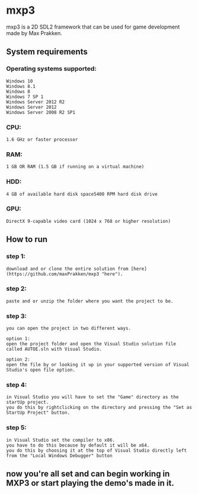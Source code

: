 # mxp3
mxp3 is a 2D SDL2 framework that can be used for game development
made by Max Prakken.

## System requirements

### Operating systems supported:
	Windows 10
	Windows 8.1
	Windows 8
	Windows 7 SP 1
	Windows Server 2012 R2
	Windows Server 2012
	Windows Server 2008 R2 SP1

### CPU:
	1.6 GHz or faster processor

### RAM:
	1 GB OR RAM (1.5 GB if running on a virtual machine)

### HDD:
	4 GB of available hard disk space5400 RPM hard disk drive

### GPU:	
	DirectX 9-capable video card (1024 x 768 or higher resolution)

## How to run

### step 1:
	download and or clone the entire solution from [here](https://github.com/maxPrakken/mxp3 "here").

### step 2:
	paste and or unzip the folder where you want the project to be.

### step 3:
	you can open the project in two different ways.

	option 1:
	open the project folder and open the Visual Studio solution file called AUTOE.sln with Visual Studio.

	option 2:
	open the file by or looking it up in your supported version of Visual Studio's open file option.
	
### step 4:
	in Visual Studio you will have to set the "Game" directory as the startUp project.
	you do this by rightclicking on the directory and pressing the "Set as StartUp Project" button.

### step 5:
	in Visual Studio set the compiler to x86.
	you have to do this because by default it will be x64.
	you do this by choosing it at the top of Visual Studio directly left from the "Local Windows Debugger" button

## now you're all set and can begin working in MXP3 or start playing the demo's made in it.
	
